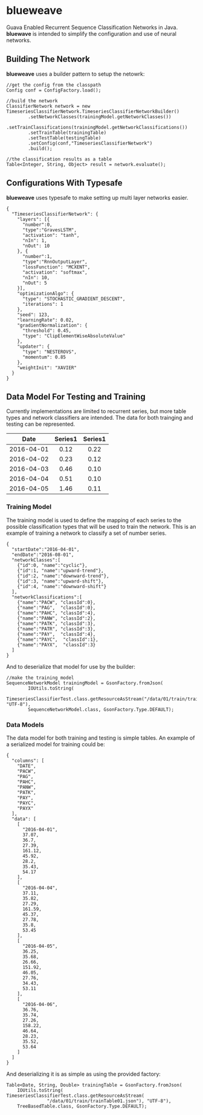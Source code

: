 # blueweave

Guava Enabled Recurrent Sequence Classification Networks in Java. **bluewave** is intended to simplify 
the configuration and use of neural networks.

## Building The Network
**blueweave** uses a builder pattern to setup the netowrk:

```
//get the config from the classpath
Config conf = ConfigFactory.load();

//build the network
ClassifierNetwork network = new TimeseriesClassifierNetwork.TimeseriesClassifierNetworkBuilder()
        .setNetworkClasses(trainingModel.getNetworkClasses())
        .setTrainClassifications(trainingModel.getNetworkClassifications())
        .setTrainTable(trainingTable)
        .setTestTable(testingTable)
        .setConfig(conf,"TimeseriesClassifierNetwork")
        .build();

//the classification results as a table        
Table<Integer, String, Object> result = network.evaluate();        
```
## Configurations With Typesafe

**blueweave** uses typesafe to make setting up multi layer networks easier. 

```
{
  "TimeseriesClassifierNetwork": {
    "layers": [{
      "number":0,
      "type":"GravesLSTM",
      "activation": "tanh",
      "nIn": 1,
      "nOut": 10
    }, {
      "number":1,
      "type":"RnnOutputLayer",
      "lossFunction": "MCXENT",
      "activation": "softmax",
      "nIn": 10,
      "nOut": 5
    }],
    "optimizationAlgo": {
      "type": "STOCHASTIC_GRADIENT_DESCENT",
      "iterations": 1
    },
    "seed": 123,
    "learningRate": 0.02,
    "gradientNormalization": {
      "threshold": 0.45,
      "type": "ClipElementWiseAbsoluteValue"
    },
    "updater": {
      "type": "NESTEROVS",
      "momentum": 0.85
    },
    "weightInit": "XAVIER"
  }
}
```


## Data Model For Testing and Training
Currently implementations are limited to 
recurrent series, but more table types and network classifiers are intended. The data for both 
trainging and testing can be represented.

| Date        | Series1 | Series1   |
|-------------|:-------:|:---------:|
| 2016-04-01  | 0.12    | 0.22      | 
| 2016-04-02  | 0.23    | 0.12      |
| 2016-04-03  | 0.46    | 0.10      |
| 2016-04-04  | 0.51    | 0.10      |
| 2016-04-05  | 1.46    | 0.11      |

### Training Model

The training model is used to define the mapping of each series to the possible classification 
types that will be used to train the network. This is an example of training a network to classify
a set of number series.

```
{
  "startDate":"2016-04-01",
  "endDate":"2016-08-01",
  "networkClasses":[
    {"id":0, "name":"cyclic"},
    {"id":1, "name":"upward-trend"},
    {"id":2, "name":"downward-trend"},
    {"id":3, "name":"upward-shift"},
    {"id":4, "name":"downward-shift"}
  ],
  "networkClassifications":[
    {"name":"PACW", "classId":0},
    {"name":"PAG",  "classId":0},
    {"name":"PAHC", "classId":4},
    {"name":"PANW", "classId":2},
    {"name":"PATK", "classId":3},
    {"name":"PATR", "classId":3},
    {"name":"PAY",  "classId":4},
    {"name":"PAYC",  "classId":1},
    {"name":"PAYX",  "classId":3}
  ]
}
```

And to deserialize that model for use by the builder:

```
//make the training model
SequenceNetworkModel trainingModel = GsonFactory.fromJson(
        IOUtils.toString(
                TimeseriesClassifierTest.class.getResourceAsStream("/data/01/train/trainModel01.json"), "UTF-8"),
        SequenceNetworkModel.class, GsonFactory.Type.DEFAULT);
```

### Data Models

The data model for both training and testing is simple tables. An example of a serialized model 
for training could be:

```
{
  "columns": [
    "DATE",
    "PACW",
    "PAG",
    "PAHC",
    "PANW",
    "PATK",
    "PAY",
    "PAYC",
    "PAYX"
  ],
  "data": [
    [
      "2016-04-01",
      37.07,
      36.7,
      27.39,
      161.12,
      45.92,
      28.2,
      35.43,
      54.17
    ],
    [
      "2016-04-04",
      37.11,
      35.82,
      27.29,
      161.59,
      45.37,
      27.78,
      35.8,
      53.45
    ],
    [
      "2016-04-05",
      36.25,
      35.68,
      26.66,
      151.92,
      46.05,
      27.76,
      34.43,
      53.11
    ],
    [
      "2016-04-06",
      36.76,
      35.74,
      27.26,
      158.22,
      46.64,
      28.23,
      35.52,
      53.64
    ]
  ]
}
```

And deserializing it is as simple as using the provided factory:

```
Table<Date, String, Double> trainingTable = GsonFactory.fromJson(
    IOUtils.toString( TimeseriesClassifierTest.class.getResourceAsStream(
               "/data/01/train/trainTable01.json"), "UTF-8"),
    TreeBasedTable.class, GsonFactory.Type.DEFAULT);
```








